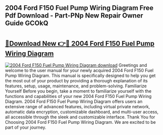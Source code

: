 ## 2004 Ford F150 Fuel Pump Wiring Diagram Free Pdf Download - Part-PNp New Repair Owner Guide GCOkQ

# <h2><a href="http://dfrbnj.blite.top/?on=2004+Ford+F150+Fuel+Pump+Wiring+Diagram">🔗Download New 👉🔴 2004 Ford F150 Fuel Pump Wiring Diagram</a></h2>

[![2004 Ford F150 Fuel Pump Wiring Diagram download](https://i.imgur.com/lujVjoI.png)](http://dfrbnj.blite.top/?on=2004+Ford+F150+Fuel+Pump+Wiring+Diagram)
Greetings and welcome to the user manual for your newly acquired 2004 Ford F150 Fuel Pump Wiring Diagram. This manual is specifically designed to help you get the most out of your product by providing a thorough explanation of its features, setup, usage, maintenance, and problem-solving. Familiarize Yourself Before you begin, take a moment to familiarize yourself with the functions and capabilities of your new 2004 Ford F150 Fuel Pump Wiring Diagram. 2004 Ford F150 Fuel Pump Wiring Diagram offers users an extensive range of advanced features, including virtual private network, automatic data encryption, customizable dashboard, and multi-user access, all accessible through the sleek and customizable interface. Thank You for Choosing 2004 Ford F150 Fuel Pump Wiring Diagram. We are excited to be part of your journey.
